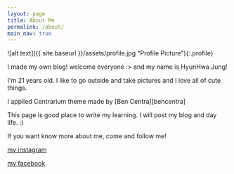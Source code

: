 ```yaml
---
layout: page
title: About Me
permalink: /about/
main_nav: true
---
```


![alt text]({{ site.baseurl }}/assets/profile.jpg "Profile Picture"){:.profile}


I made my own blog!
welcome everyone :>
and my name is HyunHwa Jung! 

I'm 21 years old.
I like to go outside and take pictures and I love all of cute things.

I applied Centrarium theme made by [Ben Centra][bencentra]

This page is good place to write my learning.
I will post my blog and day life. :)


If you want know more about me, come and follow me!


[my instagram](https://www.instagram.com/lovein_glow/)

[my facebook](https://www.facebook.com/profile.php?id=100009600046041)



